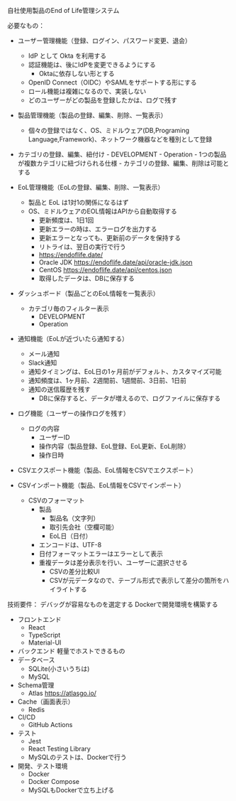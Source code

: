 自社使用製品のEnd of Life管理システム

必要なもの：
- ユーザー管理機能（登録、ログイン、パスワード変更、退会）
    - IdP として Okta を利用する
    - 認証機能は、後にIdPを変更できるようにする
        - Oktaに依存しない形とする
    - OpenID Connect（OIDC）やSAMLをサポートする形にする
    - ロール機能は複雑になるので、実装しない
    - どのユーザーがどの製品を登録したかは、ログで残す

- 製品管理機能（製品の登録、編集、削除、一覧表示）
    - 個々の登録ではなく、OS、ミドルウェア(DB,Programing Language,Framework)、ネットワーク機器などを種別として登録
- カテゴリの登録、編集、紐付け
        - DEVELOPMENT
        - Operation
        - 1つの製品が複数カテゴリに紐づけられる仕様
        - カテゴリの登録、編集、削除は可能とする
- EoL管理機能（EoLの登録、編集、削除、一覧表示）
    - 製品と EoL は1対1の関係になるはず
    - OS、ミドルウェアのEOL情報はAPIから自動取得する
        - 更新頻度は、1日1回
        - 更新エラーの時は、エラーログを出力する
        - 更新エラーとなっても、更新前のデータを保持する
        - リトライは、翌日の実行で行う
        - https://endoflife.date/
        - Oracle JDK https://endoflife.date/api/oracle-jdk.json
        - CentOS https://endoflife.date/api/centos.json
        - 取得したデータは、DBに保存する
- ダッシュボード（製品ごとのEoL情報を一覧表示）
    - カテゴリ毎のフィルター表示
        - DEVELOPMENT
        - Operation
- 通知機能（EoLが近づいたら通知する）
    - メール通知
    - Slack通知
    - 通知タイミングは、EoL日の1ヶ月前がデフォルト、カスタマイズ可能
    - 通知頻度は、1ヶ月前、2週間前、1週間前、3日前、1日前
    - 通知の送信履歴を残す
        - DBに保存すると、データが増えるので、ログファイルに保存する
- ログ機能（ユーザーの操作ログを残す）
    - ログの内容
        - ユーザーID
        - 操作内容（製品登録、EoL登録、EoL更新、EoL削除）
        - 操作日時
- CSVエクスポート機能（製品、EoL情報をCSVでエクスポート）
- CSVインポート機能（製品、EoL情報をCSVでインポート）
    - CSVのフォーマット
        - 製品
            - 製品名（文字列）
            - 取引先会社（空欄可能）
            - EoL日（日付）
        - エンコードは、UTF-8
        - 日付フォーマットエラーはエラーとして表示
        - 重複データは差分表示を行い、ユーザーに選択させる
            - CSVの差分比較UI
            - CSVが元データなので、テーブル形式で表示して差分の箇所をハイライトする

技術要件：
デバッグが容易なものを選定する
Dockerで開発環境を構築する

- フロントエンド
    - React
    - TypeScript
    - Material-UI
- バックエンド
軽量でホストできるもの
- データベース
    - SQLite(小さいうちは)
    - MySQL
- Schema管理
    - Atlas https://atlasgo.io/
- Cache（画面表示）
    - Redis
- CI/CD
    - GitHub Actions
- テスト
    - Jest
    - React Testing Library
    - MySQLのテストは、Dockerで行う
- 開発、テスト環境
    - Docker
    - Docker Compose
    - MySQLもDockerで立ち上げる